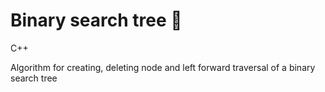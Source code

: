 # Binary search tree 🌳

C++

Algorithm for creating, deleting node and left forward traversal of a binary search tree

